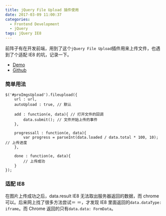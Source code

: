 ```yaml
---
title: jQuery File Upload 插件使用
date: 2017-03-09 11:00:37
categories:
  - Frontend Development
  - jQuery
tags: jQuery IE8
---
```


前阵子有在开发前端，用到了这个`jQuery File Upload`插件用来上传文件，也遇到了个适配 IE8 的坑，记录一下。

- [Demo](https://blueimp.github.io/jQuery-File-Upload/)
- [Github](https://github.com/blueimp/jQuery-File-Upload)

<!--more-->

### 简单用法

```
$('#proImgsUpload').fileupload({
	url : url,
	autoUpload : true, // 默认

	add : function(e, data){ // 打开文件的回调
		data.submit(); // 文件开始上传的事件
	},

	progressall : function(e, data){
		var progress = parseInt(data.loaded / data.total * 100, 10); // 上传进度
	},

	done : function(e, data){
		// 上传成功
	}
});
```

### 适配 IE8

在图片上传成功之后，data.result IE8 无法取出服务器返回的数据，而 chrome 可以。后来网上找了很多方法尝试＝ ＝，才发现 IE8 里面返回的`data.dataType: iframe`。而 Chrome 返回的只有`data.data: FormData`。
